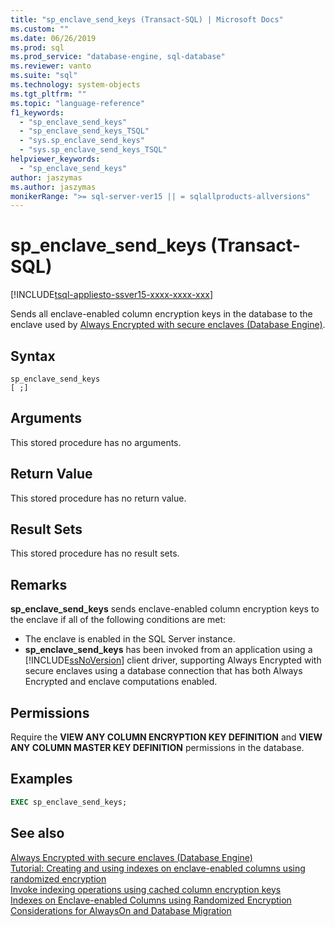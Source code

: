 ```yaml
---
title: "sp_enclave_send_keys (Transact-SQL) | Microsoft Docs"
ms.custom: ""
ms.date: 06/26/2019
ms.prod: sql
ms.prod_service: "database-engine, sql-database"
ms.reviewer: vanto
ms.suite: "sql"
ms.technology: system-objects
ms.tgt_pltfrm: ""
ms.topic: "language-reference"
f1_keywords: 
  - "sp_enclave_send_keys"
  - "sp_enclave_send_keys_TSQL"
  - "sys.sp_enclave_send_keys"
  - "sys.sp_enclave_send_keys_TSQL"
helpviewer_keywords: 
  - "sp_enclave_send_keys"
author: jaszymas
ms.author: jaszymas
monikerRange: ">= sql-server-ver15 || = sqlallproducts-allversions"
---
```

# sp_enclave_send_keys    (Transact-SQL)
[!INCLUDE[tsql-appliesto-ssver15-xxxx-xxxx-xxx](../../includes/tsql-appliesto-ssver15-xxxx-xxxx-xxx.md)]

Sends all enclave-enabled column encryption keys in the database to the enclave used by [Always Encrypted with secure enclaves &#40;Database Engine&#41;](../../relational-databases/security/encryption/always-encrypted-enclaves.md).

## Syntax  
  
```
sp_enclave_send_keys
[ ;]  
```

## Arguments

This stored procedure has no arguments.

## Return Value

This stored procedure has no return value.
  
## Result Sets

This stored procedure has no result sets.
  
## Remarks

**sp_enclave_send_keys** sends enclave-enabled column encryption keys to the enclave if all of the following conditions are met:

- The enclave is enabled in the SQL Server instance.
- **sp_enclave_send_keys** has been invoked from an application using a [!INCLUDE[ssNoVersion](../../includes/ssnoversion-md.md)] client driver, supporting Always Encrypted with secure enclaves using a database connection that has both Always Encrypted and enclave computations enabled.

## Permissions

 Require the **VIEW ANY COLUMN ENCRYPTION KEY DEFINITION** and **VIEW ANY COLUMN MASTER KEY DEFINITION** permissions in the database.  
  
## Examples  
  
```sql
EXEC sp_enclave_send_keys;  
```

## See also

 [Always Encrypted with secure enclaves &#40;Database Engine&#41;](../../relational-databases/security/encryption/always-encrypted-enclaves.md)   
 [Tutorial: Creating and using indexes on enclave-enabled columns using randomized encryption](../security/tutorial-creating-using-indexes-on-enclave-enabled-columns-using-randomized-encryption.md#step-3-create-an-index-with-role-separation)   
 [Invoke indexing operations using cached column encryption keys](../security/encryption/configure-always-encrypted-enclaves.md#invoke-indexing-operations-using-cached-column-encryption-keys)   
 [Indexes on Enclave-enabled Columns using Randomized Encryption](../security/encryption/always-encrypted-enclaves.md#indexes-on-enclave-enabled-columns-using-randomized-encryption)   
 [Considerations for AlwaysOn and Database Migration](../security/encryption/always-encrypted-enclaves.md#considerations-for-alwayson-and-database-migration)
